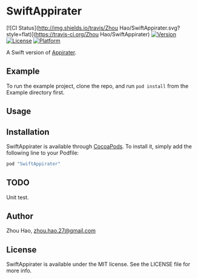 # SwiftAppirater

[![CI Status](http://img.shields.io/travis/Zhou Hao/SwiftAppirater.svg?style=flat)](https://travis-ci.org/Zhou Hao/SwiftAppirater)
[![Version](https://img.shields.io/cocoapods/v/SwiftAppirater.svg?style=flat)](http://cocoapods.org/pods/SwiftAppirater)
[![License](https://img.shields.io/cocoapods/l/SwiftAppirater.svg?style=flat)](http://cocoapods.org/pods/SwiftAppirater)
[![Platform](https://img.shields.io/cocoapods/p/SwiftAppirater.svg?style=flat)](http://cocoapods.org/pods/SwiftAppirater)

A Swift version of [Appirater](https://github.com/arashpayan/appirater).

## Example

To run the example project, clone the repo, and run `pod install` from the Example directory first.

## Usage

## Installation

SwiftAppirater is available through [CocoaPods](http://cocoapods.org). To install
it, simply add the following line to your Podfile:

```ruby
pod "SwiftAppirater"
```

## TODO

Unit test.

## Author

Zhou Hao, zhou.hao.27@gmail.com

## License

SwiftAppirater is available under the MIT license. See the LICENSE file for more info.

